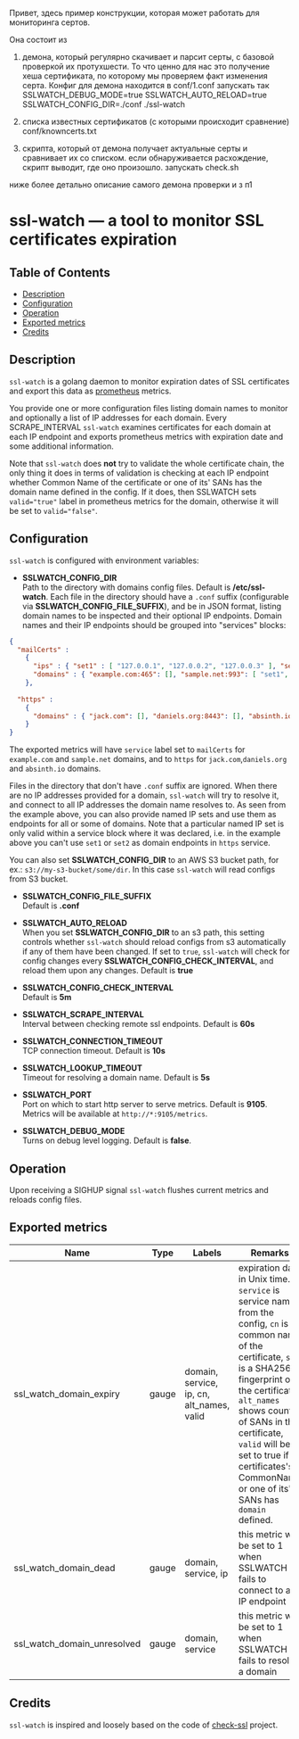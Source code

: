 Привет,
здесь пример конструкции, которая может работать для мониторинга сертов.

Она состоит из 
1. демона, который регулярно скачивает и парсит серты, с базовой проверкой их протухшести. То что ценно для нас
это получение хеша сертификата, по которому мы проверяем факт изменения серта. Конфиг для демона находится в conf/1.conf
запускать так SSLWATCH_DEBUG_MODE=true SSLWATCH_AUTO_RELOAD=true SSLWATCH_CONFIG_DIR=./conf ./ssl-watch

3. списка известных сертификатов (с которыми происходит сравнение) conf/knowncerts.txt

4. скрипта, который от демона получает актуальные серты и сравнивает их со списком. если обнаруживается расхождение,
скрипт выводит, где оно произошло. запускать check.sh



ниже более детально описание самого демона проверки и з п1





ssl-watch — a tool to monitor SSL certificates expiration
=========================================================

Table of Contents
-----------------
* [Description](#description)
* [Configuration](#configuration)
* [Operation](#operation)
* [Exported metrics](#exported-metrics)
* [Credits](#credits)

Description
-------------

`ssl-watch` is a golang daemon to monitor expiration dates
of SSL certificates and export this data as [prometheus](https://prometheus.io/) metrics.

You provide one or more configuration files listing domain names to monitor
and optionally a list of IP addresses for each domain. Every SCRAPE_INTERVAL 
`ssl-watch` examines certificates for each domain at each IP endpoint and exports 
prometheus metrics with expiration date and some additional information. 

Note that `ssl-watch` does **not** try to validate the whole certificate chain, the only
thing it does in terms of validation is checking at each IP endpoint whether 
Common Name of the certificate or one of its' SANs has the domain name defined in the config.
If it does, then SSLWATCH sets `valid="true"` label in prometheus metrics for the domain,
otherwise it will be set to `valid="false"`.
 
Configuration
-------------

`ssl-watch` is configured with environment variables:

* **SSLWATCH_CONFIG_DIR**  
Path to the directory with domains config files. Default is **/etc/ssl-watch**.
Each file in the directory should have a `.conf` suffix (configurable via **SSLWATCH_CONFIG_FILE_SUFFIX**), and be in JSON format, 
listing domain names to be inspected and their optional IP endpoints.
Domain names and their IP endpoints should be grouped into "services" blocks:

```json
{ 
  "mailCerts" :
    { 
      "ips" : { "set1" : [ "127.0.0.1", "127.0.0.2", "127.0.0.3" ], "set2": [ "127.0.0.4" ] },
      "domains" : { "example.com:465": [], "sample.net:993": [ "set1", "set2", "127.0.0.5" ] } 
    },
  
  "https" : 
    {
      "domains" : { "jack.com": [], "daniels.org:8443": [], "absinth.io": [ "192.168.0.7", "192.168.0.8" ] } 
    }
}
```

The exported metrics will have `service` label set to `mailCerts` for `example.com` and `sample.net` domains,
and to `https` for `jack.com`,`daniels.org` and `absinth.io` domains.

Files in the directory that don't have `.conf` suffix are ignored.
When there are no IP addresses provided for a domain, `ssl-watch` will try to resolve
it, and connect to all IP addresses the domain name resolves to. As seen from the example
above, you can also provide named IP sets and use them as endpoints for all or some of domains.
Note that a particular named IP set is only valid within a service block where it was declared, i.e.
in the example above you can't use `set1` or `set2` as domain endpoints in `https` service.

You can also set **SSLWATCH_CONFIG_DIR** to an AWS S3 bucket path, for ex.: `s3://my-s3-bucket/some/dir`.
In this case `ssl-watch` will read configs from S3 bucket.

* **SSLWATCH_CONFIG_FILE_SUFFIX**  
Default is **.conf**

* **SSLWATCH_AUTO_RELOAD**  
When you set **SSLWATCH_CONFIG_DIR** to an s3 path, this setting controls
whether `ssl-watch` should reload configs from s3 automatically if any of them have been changed.
If set to `true`, `ssl-watch` will check for config changes every **SSLWATCH_CONFIG_CHECK_INTERVAL**, and reload them upon any changes.
Default is **true**

* **SSLWATCH_CONFIG_CHECK_INTERVAL**  
Default is **5m**

* **SSLWATCH_SCRAPE_INTERVAL**  
Interval between checking remote ssl endpoints. Default is **60s**

* **SSLWATCH_CONNECTION_TIMEOUT**  
TCP connection timeout. Default is **10s**

* **SSLWATCH_LOOKUP_TIMEOUT**  
Timeout for resolving a domain name. Default is **5s**

* **SSLWATCH_PORT**  
Port on which to start http server to serve metrics. Default is **9105**.
Metrics will be available at `http://*:9105/metrics`.

* **SSLWATCH_DEBUG_MODE**  
Turns on debug level logging. Default is **false**.

Operation
---------

Upon receiving a SIGHUP signal `ssl-watch` flushes current metrics
and reloads config files.

Exported metrics
----------------

| Name | Type | Labels | Remarks |
| ---- | ---- | ------ | ------- |
| ssl_watch_domain_expiry | gauge | domain, service, ip, cn, alt_names, valid | expiration date in Unix time. `service` is service name from the config, `cn` is common name of the certificate, `sha` is a SHA256 fingerprint of the certificate, `alt_names` shows count of SANs in the certificate, `valid` will be set to true if certificates's CommonName or one of its' SANs has `domain` defined.|
| ssl_watch_domain_dead | gauge | domain, service, ip | this metric will be set to 1 when SSLWATCH fails to connect to an IP endpoint |
| ssl_watch_domain_unresolved | gauge | domain, service | this metric will be set to 1 when SSLWATCH fails to resolve a domain |


Credits
-------

`ssl-watch` is inspired and loosely based on the code of [check-ssl](https://github.com/wycore/check-ssl) project.
